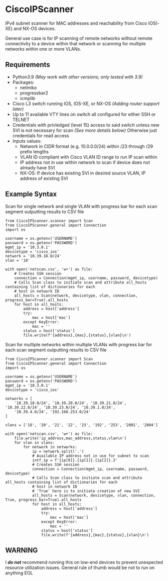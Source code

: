 # CiscoIPScanner
IPv4 subnet scanner for MAC addresses and reachability from Cisco IOS(-XE) and NX-OS devices.  
  
General use case is for IP scanning of remote networks without remote connectivity to a device within that network or scanning for multiple networks within one or more VLANs.  
## Requirements
- Python3.9 *(May work with other versions; only tested with 3.9)*
- Packages:
  - netmiko
  - progressbar2
  - icmplib
- Cisco L3 switch running IOS, IOS-XE, or NX-OS *(Adding router support later)*
- Up to 11 available VTY lines on switch all configured for either SSH or TELNET
- Credentials with privledged (level 15) access to said switch unless new SVI is not necessary for scan *(See more details below)* Otherwise just credentials for read access
- Inputs values:
  - Network in CIDR format (e.g. 10.0.0.0/24) within /23 through /29 prefix lengths
  - VLAN ID compliant with Cisco VLAN ID range to run IP scan within
  - IP address not in use within network to scan if device does not already have SVI
  - NX-OS: If device has existing SVI in desired source VLAN, IP address of existing SVI
## Example Syntax
Scan for single network and single VLAN with progress bar for each scan segment outputting results to CSV file
```
from CiscoIPScanner.scanner import Scan
from CiscoIPScanner.general import Connection
import os

username = os.getenv('USERNAME')
password = os.getenv('PASSWORD')
mgmt_ip = '10.3.0.1'
devicetype = 'cisco_ios'
network = '10.39.18.0/24'
vlan = '18'

with open('netscan.csv', 'w+') as file:
    # Creates SSH session
    connection = Connection(mgmt_ip, username, password, devicetype)
    # Calls Scan class to initiate scan and attribute all_hosts containing list of dictionaries for each
    # host in network ID
    all_hosts = Scan(network, devicetype, vlan, connection, progress_bar=True).all_hosts
    for host in all_hosts:
        address = host['address']
        try:
            mac = host['mac']
        except KeyError:
            mac = ''
        status = host['status']
        file.write(f'{address},{mac},{status},{vlan}\n')
```
  
Scan for multiple networks within multiple VLANs with progress bar for each scan segment outputting results to CSV file
```
from CiscoIPScanner.scanner import Scan
from CiscoIPScanner.general import Connection
import os

username = os.getenv('USERNAME')
password = os.getenv('PASSWORD')
mgmt_ip = '10.3.0.1'
devicetype = 'cisco_ios'

networks = [
    '10.39.18.0/24', '10.39.20.0/24', '10.39.21.0/24', '10.39.22.0/24', '10.39.23.0/24', '10.39.1.0/24',
    '10.39.4.0/24', '192.168.253.0/24'
]

vlans = ['18', '20', '21', '22', '23', '192', '253', '2001', '2004']

with open('netscan.csv', 'w+') as file:
    file.write('ip_address,mac_address,status,vlan\n')
    for vlan in vlans:
        for network in networks:
            ip = network.split('.')
            # Available IP address not in use for subnet to scan
            intf_ip = f'{ip[0]}.{ip[1]}.{ip[2]}.3'
            # Creates SSH session
            connection = Connection(mgmt_ip, username, password, devicetype)
            # Calls Scan class to initiate scan and attribute all_hosts containing list of dictionaries for each
            # host in network ID
            # 'True' here is to initiate creation of new SVI
            all_hosts = Scan(network, devicetype, vlan, connection, True, progress_bar=True).all_hosts
            for host in all_hosts:
                address = host['address']
                try:
                    mac = host['mac']
                except KeyError:
                    mac = ''
                status = host['status']
                file.write(f'{address},{mac},{status},{vlan}\n')
```
## WARNING
I ***do not*** recommend running this on low-end devices to prevent unexpected resource utilization issues.  General rule of thumb would be not to run on anything EOL
